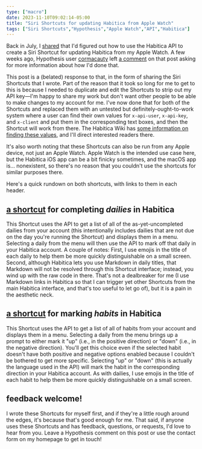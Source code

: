 ```yaml
---
type: ["macro"]
date: 2023-11-10T09:02:14-05:00
title: "Siri Shortcuts for updating Habitica from Apple Watch"
tags: ["Siri Shortcuts","Hypothesis","Apple Watch","API","Habitica"]
---
```

Back in July, I [shared](https://spencergreenhalgh.com/myself/2023-07-26-using-siri/) that I'd figured out how to use the Habitica API to create a Siri Shortcut for updating Habitica from my Apple Watch. A few weeks ago, Hypothesis user [cormacauty](https://hypothes.is/users/cormacauty) left [a comment](https://hypothes.is/a/HoMv5nHXEe6pJl8YAexgBw) on that post asking for more information about how I'd done that.

This post is a (belated) response to that, in the form of sharing the Siri Shortcuts that I wrote. Part of the reason that it took so long for me to get to this is because I needed to duplicate and edit the Shortcuts to strip out my API key—I'm happy to share my work but don't want other people to be able to make changes to my account for me. I've now done that for both of the Shortcuts and replaced them with an untested but definitely-ought-to-work system where a user can find their own values for `x-api-user`, `x-api-key`, and `x-client` and put them in the corresponding text boxes, and then the Shortcut will work from there. The Habitica Wiki has [some information on finding these values](https://habitica.fandom.com/wiki/Application_Programming_Interface), and I'll direct interested readers there.

It's also worth noting that these Shortcuts can also be run from any Apple device, not just an Apple Watch. Apple Watch is the intended use case here, but the Habitica iOS app can be a bit finicky sometimes, and the macOS app is... nonexistent, so there's no reason that you couldn't use the shortcuts for similar purposes there.

 Here's a quick rundown on both shortcuts, with links to them in each header. 

## [a shortcut](https://www.icloud.com/shortcuts/5b679b14029642caa634441425a30cf9) for completing *dailies* in Habitica

This Shortcut uses the API to get a list of all of the as-yet-uncompleted dailies from your account (this intentionally includes dailies that are not due on the day you're running the Shortcut) and displays them in a menu. Selecting a daily from the menu will then use the API to mark off that daily in your Habitica account. A couple of notes: First, I use emojis in the title of each daily to help them be more quickly distinguishable on a small screen. Second, although Habitica lets you use Markdown in daily titles, that Markdown will not be resolved through this Shortcut interface; instead, you wind up with the raw code in there. That's not a dealbreaker for me (I use Markdown links in Habitica so that I can trigger yet other Shortcuts from the main Habitica interface, and that's too useful to let go of), but it is a pain in the aesthetic neck.

## [a shortcut](https://www.icloud.com/shortcuts/0701a8fc2a9046208f4811bc9eecb2db) for marking *habits* in Habitica

This Shortcut uses the API to get a list of all of habits from your account and displays them in a menu. Selecting a daily from the menu brings up a prompt to either mark it "up" (i.e., in the positive direction) or "down" (i.e., in the negative direction). You'll get this choice even if the selected habit doesn't have both positive and negative options enabled because I couldn't be bothered to get more specific. Selecting "up" or "down" (this is actually the language used in the API) will mark the habit in the corresponding direction in your Habitica account. As with dailies, I use emojis in the title of each habit to help them be more quickly distinguishable on a small screen. 

## feedback welcome! 

I wrote these Shortcuts for myself first, and if they're a little rough around the edges, it's because that's good enough for me. That said, if anyone uses these Shortcuts and has feedback, questions, or requests, I'd love to hear from you. Leave a Hypothesis comment on this post or use the contact form on my homepage to get in touch!
